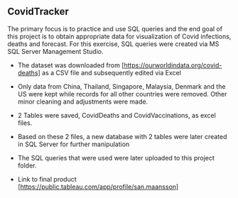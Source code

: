 ## CovidTracker

The primary focus is to practice and use SQL queries and the end goal of this project is to obtain appropriate data for visualization of Covid infections, deaths and forecast. For this exercise, SQL queries were created via MS SQL Server Management Studio.

- The dataset was downloaded from [https://ourworldindata.org/covid-deaths] as a CSV file and subsequently edited via Excel

- Only data from China, Thailand, Singapore, Malaysia, Denmark and the US were kept while records for all other countries were removed. 
Other minor cleaning and adjustments were made.

- 2 Tables were saved, CovidDeaths and CovidVaccinations, as excel files.

- Based on these 2 files, a new database with 2 tables were later created in SQL Server for further manipulation

- The SQL queries that were used were later uploaded to this project folder.

- Link to final product [https://public.tableau.com/app/profile/san.maansson]

